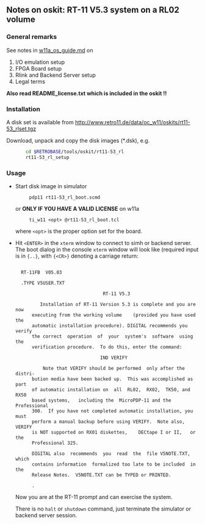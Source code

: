 ## Notes on oskit: RT-11 V5.3 system on a RL02 volume

### General remarks

See notes in [w11a_os_guide.md](../../../doc/w11a_os_guide.md) on
  1. I/O emulation setup
  2. FPGA Board setup
  3. Rlink and Backend Server setup
  4. Legal terms

**Also read README_license.txt which is included in the oskit !!**

### Installation
A disk set is available from
http://www.retro11.de/data/oc_w11/oskits/rt11-53_rlset.tgz

Download, unpack and copy the disk images (*.dsk), e.g.
```bash
       cd $RETROBASE/tools/oskit/rt11-53_rl
       rt11-53_rl_setup
```

### Usage

- Start disk image in simulator
  ```
       pdp11 rt11-53_rl_boot.scmd
  ```

  or **ONLY IF YOU HAVE A VALID LICENSE** on w11a
  ```
       ti_w11 <opt> @rt11-53_rl_boot.tcl
  ```

  where `<opt>` is the proper option set for the board.

- Hit `<ENTER>` in the `xterm` window to connect to simh or backend server.
     The boot dialog in the console `xterm` window will look like
     (required input is in `{..}`, with `{<CR>}` denoting a carriage return:
  ```

    RT-11FB  V05.03  

    .TYPE V5USER.TXT

                                  RT-11 V5.3

           Installation of RT-11 Version 5.3 is complete and you are now
        executing from the working volume    (provided you have used the
        automatic installation procedure). DIGITAL recommends you verify
        the correct  operation  of  your  system's  software  using  the
        verification procedure.  To do this, enter the command:

                                 IND VERIFY

            Note that VERIFY should be performed  only after the distri-
        bution media have been backed up.  This was accomplished as part
        of automatic installation on  all  RL02,  RX02,  TK50, and  RX50
        based systems,   including the  MicroPDP-11 and the Professional
        300.  If you have not completed automatic installation, you must
        perform a manual backup before using VERIFY.  Note also,  VERIFY
        is NOT supported on RX01 diskettes,    DECtape I or II,   or the
        Professional 325.

        DIGITAL also  recommends  you  read  the  file V5NOTE.TXT, which
        contains information  formalized too late to be included  in the
        Release Notes.  V5NOTE.TXT can be TYPED or PRINTED.
       
        .
  ```

  Now you are at the RT-11 prompt and can exercise the system.

  There is no `halt` or `shutdown` command, just terminate the 
  simulator or backend server session.
